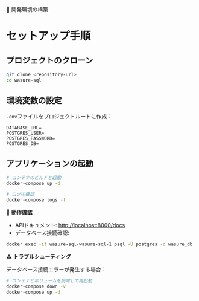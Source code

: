 🚀 開発環境の構築
# セットアップ手順

## プロジェクトのクローン

```bash
git clone <repository-url>
cd wasure-sql
```

## 環境変数の設定

`.env`ファイルをプロジェクトルートに作成：

```env
DATABASE_URL=
POSTGRES_USER=
POSTGRES_PASSWORD=
POSTGRES_DB=
```

## アプリケーションの起動

```bash
# コンテナのビルドと起動
docker-compose up -d

# ログの確認
docker-compose logs -f
```

📝 **動作確認**

- APIドキュメント: [http://localhost:8000/docs](http://localhost:8000/docs)
- データベース接続確認:

```bash
docker exec -it wasure-sql-wasure-sql-1 psql -U postgres -d wasure_db
```

⚠️ **トラブルシューティング**

データベース接続エラーが発生する場合：

```bash
# コンテナとボリュームを削除して再起動
docker-compose down -v
docker-compose up -d
```
